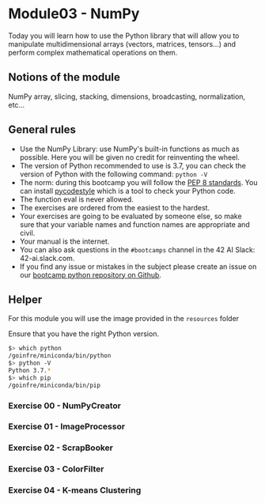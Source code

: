 # Module03 - NumPy

Today you will learn how to use the Python library that will allow you to manipulate multidimensional arrays (vectors, matrices, tensors...) and perform complex mathematical operations on them.

## Notions of the module

NumPy array, slicing, stacking, dimensions, broadcasting, normalization, etc...

## General rules

* Use the NumPy Library: use NumPy's built-in functions as much as possible. Here you will be given no credit for reinventing the wheel.
* The version of Python recommended to use is 3.7, you can check the version of Python with the following command: `python -V`
* The norm: during this bootcamp you will follow the [PEP 8 standards](https://www.python.org/dev/peps/pep-0008/). You can install [pycodestyle](https://pypi.org/project/pycodestyle) which is a tool to check your Python code.
* The function eval is never allowed.
* The exercises are ordered from the easiest to the hardest.
* Your exercises are going to be evaluated by someone else, so make sure that your variable names and function names are appropriate and civil. 
* Your manual is the internet.
* You can also ask questions in the `#bootcamps` channel in the 42 AI Slack: 42-ai.slack.com.
* If you find any issue or mistakes in the subject please create an issue on our [bootcamp python repository on Github](https://github.com/42-AI/bootcamp_python/issues).

## Helper

For this module you will use the image provided in the `resources` folder

Ensure that you have the right Python version.

```bash
$> which python
/goinfre/miniconda/bin/python
$> python -V
Python 3.7.*
$> which pip
/goinfre/miniconda/bin/pip
```

### Exercise 00 - NumPyCreator
### Exercise 01 - ImageProcessor
### Exercise 02 - ScrapBooker
### Exercise 03 - ColorFilter
### Exercise 04 - K-means Clustering
